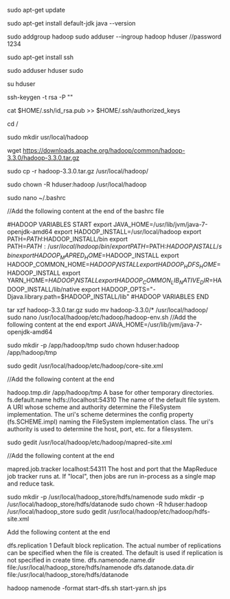 sudo apt-get update

sudo apt-get install default-jdk
java --version

sudo addgroup hadoop
sudo adduser --ingroup hadoop hduser
//password 1234

sudo apt-get install ssh

sudo adduser hduser sudo

su hduser

ssh-keygen -t rsa -P ""

cat $HOME/.ssh/id_rsa.pub >> $HOME/.ssh/authorized_keys

cd /

sudo mkdir usr/local/hadoop

wget https://downloads.apache.org/hadoop/common/hadoop-3.3.0/hadoop-3.3.0.tar.gz

sudo cp -r hadoop-3.3.0.tar.gz /usr/local/hadoop/

sudo chown -R hduser:hadoop /usr/local/hadoop

sudo nano ~/.bashrc

//Add the following content at the end of the bashrc file

#HADOOP VARIABLES START
export JAVA_HOME=/usr/lib/jvm/java-7-openjdk-amd64
export HADOOP_INSTALL=/usr/local/hadoop
export PATH=$PATH:$HADOOP_INSTALL/bin
export PATH=$PATH:/usr/local/hadoop/bin/
export PATH=$PATH:$HADOOP_INSTALL/sbin
export HADOOP_MAPRED_HOME=$HADOOP_INSTALL
export HADOOP_COMMON_HOME=$HADOOP_INSTALL
export HADOOP_HDFS_HOME=$HADOOP_INSTALL
export YARN_HOME=$HADOOP_INSTALL
export HADOOP_COMMON_LIB_NATIVE_DIR=$HADOOP_INSTALL/lib/native
export HADOOP_OPTS="-Djava.library.path=$HADOOP_INSTALL/lib"
#HADOOP VARIABLES END

tar xzf hadoop-3.3.0.tar.gz
sudo mv hadoop-3.3.0/* /usr/local/hadoop/
sudo nano /usr/local/hadoop/etc/hadoop/hadoop-env.sh
//Add the following content at the end
export JAVA_HOME=/usr/lib/jvm/java-7-openjdk-amd64

sudo mkdir -p /app/hadoop/tmp
sudo chown hduser:hadoop /app/hadoop/tmp

sudo gedit /usr/local/hadoop/etc/hadoop/core-site.xml

//Add the following content at the end

<configuration>
 <property>
  <name>hadoop.tmp.dir</name>
  <value>/app/hadoop/tmp</value>
  <description>A base for other temporary directories.</description>
 </property>

 <property>
  <name>fs.default.name</name>
  <value>hdfs://localhost:54310</value>
  <description>The name of the default file system.  A URI whose
  scheme and authority determine the FileSystem implementation.  The
  uri's scheme determines the config property (fs.SCHEME.impl) naming
  the FileSystem implementation class.  The uri's authority is used to
  determine the host, port, etc. for a filesystem.</description>
 </property>
</configuration>

sudo gedit /usr/local/hadoop/etc/hadoop/mapred-site.xml

//Add the following content at the end

 <property>
  <name>mapred.job.tracker</name>
  <value>localhost:54311</value>
  <description>The host and port that the MapReduce job tracker runs
  at.  If "local", then jobs are run in-process as a single map
  and reduce task.
  </description>
 </property>

sudo mkdir -p /usr/local/hadoop_store/hdfs/namenode
sudo mkdir -p /usr/local/hadoop_store/hdfs/datanode
sudo chown -R hduser:hadoop /usr/local/hadoop_store
sudo gedit /usr/local/hadoop/etc/hadoop/hdfs-site.xml

Add the following content at the end

 <property>
  <name>dfs.replication</name>
  <value>1</value>
  <description>Default block replication.
  The actual number of replications can be specified when the file is created.
  The default is used if replication is not specified in create time.
  </description>
 </property>
 <property>
   <name>dfs.namenode.name.dir</name>
   <value>file:/usr/local/hadoop_store/hdfs/namenode</value>
 </property>
 <property>
   <name>dfs.datanode.data.dir</name>
   <value>file:/usr/local/hadoop_store/hdfs/datanode</value>
 </property>




hadoop namenode -format
start-dfs.sh
start-yarn.sh
jps